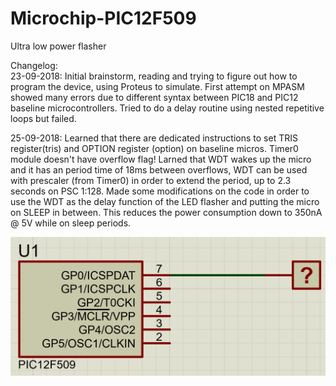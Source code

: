 # Microchip-PIC12F509
Ultra low power flasher

Changelog:<br>
23-09-2018: Initial brainstorm, reading and trying to figure out how to program the device, using Proteus to simulate. First attempt on MPASM showed many errors due to different syntax between PIC18 and PIC12 baseline microcontrollers. Tried to do a delay routine using nested repetitive loops but failed. <br>

25-09-2018: Learned that there are dedicated instructions to set TRIS register(tris) and OPTION register (option) on baseline micros. Timer0 module doesn't have overflow flag! Larned that WDT wakes up the micro and it has an period time of 18ms between overflows, WDT can be used with prescaler (from Timer0) in order to extend the period, up to 2.3 seconds on PSC 1:128. Made some modifications on the code in order to use the WDT as the delay function of the LED flasher and putting the micro on SLEEP in between. This reduces the power consumption down to 350nA @ 5V while on sleep periods.

<img src="image.PNG">
